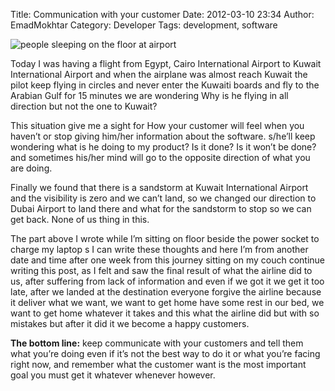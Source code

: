 Title: Communication with your customer
Date: 2012-03-10 23:34
Author: EmadMokhtar
Category: Developer
Tags: development, software

![people sleeping on the floor at airport]({static}/images/pict0554.jpg)

Today I was having a flight from Egypt, Cairo International Airport to
Kuwait International Airport and when the airplane was almost reach
Kuwait the pilot keep flying in circles and never enter the Kuwaiti
boards and fly to the Arabian Gulf for 15 minutes we are wondering Why
is he flying in all direction but not the one to Kuwait?

This situation give me a sight for How your customer will feel when you
haven’t or stop giving him/her information about the software. s/he’ll
keep wondering what is he doing to my product? Is it done? Is it won’t
be done?  and sometimes his/her mind will go to the opposite direction
of what you are doing.

Finally we found that there is a sandstorm at Kuwait International
Airport and the visibility is zero and we can’t land, so we changed our
direction to Dubai Airport to land there and what for the sandstorm to
stop so we can get back. None of us thing in this.

The part above I wrote while I’m sitting on floor beside the power
socket to charge my laptop s I can write these thoughts and here I’m
from another date and time after one week from this journey sitting on
my couch continue writing this post, as I felt and saw the final result
of what the airline did to us, after suffering from lack of information
and even if we got it we get it too late, after we landed at the
destination everyone forgive the airline because it deliver what we
want, we want to get home have some rest in our bed, we want to get home
whatever it takes and this what the airline did but with so mistakes but
after it did it we become a happy customers.

**The bottom line:** keep communicate with your customers and tell them
what you’re doing even if it’s not the best way to do it or what you’re
facing right now, and remember what the customer want is the most
important goal you must get it whatever whenever however.
